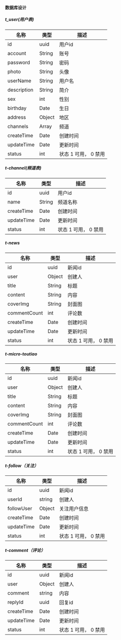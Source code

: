 #### 数据库设计

##### t_user(用户表)
|名称     |类型    |描述     |
| ------ | ------ | ------ |
| id     | uuid   | 用户id  |
| account| String| 账号|
| password| String| 密码   |
| photo   | String| 头像   |
| userName   | String| 用户名   |
| description| String| 简介 |
| sex        | int  | 性别  |
| birthday  |  Date | 生日  |
| address   | Object| 地区  |
| channels | Array | 频道 |  
| createTime  |  Date | 创建时间  |
| updateTime   | Date| 更新时间  |
| status | int | 状态  1 可用， 0 禁用 | 


##### t-channel(频道表)
|名称     |类型    |描述     |
| ------ | ------ | ------ |
| id     | uuid   | 用户id  |
| name | String| 频道名称 |
| createTime  |  Date | 创建时间  |
| updateTime   | Date| 更新时间  |
| status | int | 状态  1 可用， 0 禁用 | 


##### t-news
|名称     |类型    |描述     |
| ------ | ------ | ------ |
| id     | uuid   | 新闻id  |
| user | Object |  创建人|
| title | String| 标题   |
| content| String| 内容  |
| coverImg | String | 封面图 |
|commentCount| int | 评论数|
| createTime  |  Date | 创建时间  |
| updateTime   | Date| 更新时间  |
| status | int | 状态  1 可用， 0 禁用 | 


##### t-micro-toutiao
|名称     |类型    |描述     |
| ------ | ------ | ------ |
| id     | uuid   | 新闻id  |
| user | Object |  创建人|
| title | String| 标题   |
| content| String| 内容  |
| coverImg | String | 封面图 |
|commentCount| int | 评论数|
| createTime  |  Date | 创建时间  |
| updateTime   | Date| 更新时间  |
| status | int | 状态  1 可用， 0 禁用 | 

##### t-follow（关注）
|名称     |类型    |描述     |
| ------ | ------ | ------ |
| id     | uuid   | 新闻id  |
| userId | string |  创建人|
| followUser | Object | 关注用户信息   |
| createTime  |  Date | 创建时间  |
| updateTime   | Date| 更新时间  |
| status | int | 状态  1 可用， 0 禁用 | 


##### t-comment（评论）
|名称     |类型    |描述     |
| ------ | ------ | ------ |
| id     | uuid   | 新闻id  |
| user | Object |  创建人|
| comment | string | 内容   |
| replyId | uuid | 回复id   |
| createTime  |  Date | 创建时间  |
| updateTime   | Date| 更新时间  |
| status | int | 状态  1 可用， 0 禁用 | 